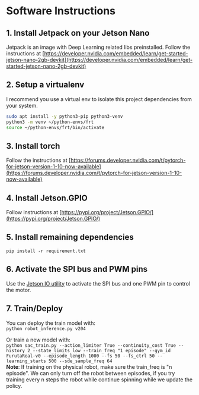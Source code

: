 # Software Instructions

## 1. Install Jetpack on your Jetson Nano
Jetpack is an image with Deep Learning related libs preinstalled.
Follow the instructions at [https://developer.nvidia.com/embedded/learn/get-started-jetson-nano-2gb-devkit](https://developer.nvidia.com/embedded/learn/get-started-jetson-nano-2gb-devkit)

## 2. Setup a virtualenv
I recommend you use a virtual env to isolate this project dependencies from your system.  
```bash
sudo apt install -y python3-pip python3-venv
python3 -m venv ~/python-envs/frt
source ~/python-envs/frt/bin/activate
```

## 3. Install torch
Follow the instructions at [https://forums.developer.nvidia.com/t/pytorch-for-jetson-version-1-10-now-available](https://forums.developer.nvidia.com/t/pytorch-for-jetson-version-1-10-now-available)

## 4. Install Jetson.GPIO
Follow instructions at [https://pypi.org/project/Jetson.GPIO/](https://pypi.org/project/Jetson.GPIO/)

## 5. Install remaining dependencies
`pip install -r requirement.txt`

## 6. Activate the SPI bus and PWM pins
Use the [Jetson IO utility](https://docs.nvidia.com/jetson/l4t/index.html#page/Tegra%20Linux%20Driver%20Package%20Development%20Guide/hw_setup_jetson_io.html) to activate the SPI bus and one PWM pin to control the motor.

## 7. Train/Deploy

You can deploy the train model with:  
`python robot_inference.py v204`  

Or train a new model with:  
`python sac_train.py --action_limiter True --continuity_cost True --history 2 --state_limits low --train_freq "1 episode" --gym_id FurutaReal-v0 --episode_length 1000 --fs 50 --fs_ctrl 50 --learning_starts 500 --sde_sample_freq 64`  
**Note**: If training on the physical robot, make sure the train_freq is "n episode". We can only turn off the robot between episodes, if you try training every n steps the robot while continue spinning while we update the policy.
